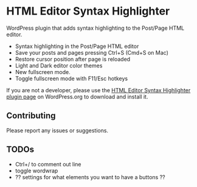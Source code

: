 HTML Editor Syntax Highlighter
========

WordPress plugin that adds syntax highlighting to the Post/Page HTML editor.

* Syntax highlighting in the Post/Page HTML editor
* Save your posts and pages pressing Ctrl+S (Cmd+S on Mac)
* Restore cursor position after page is reloaded
* Light and Dark editor color themes
* New fullscreen mode.
* Toggle fullscreen mode with F11/Esc hotkeys

If you are not a developer, please use the [HTML Editor Syntax Highlighter plugin page](http://wordpress.org/plugins/html-editor-syntax-highlighter/) on WordPress.org to download and install it.


## Contributing

Please report any issues or suggestions.


## TODOs
- Ctrl+/ to comment out line
- toggle wordwrap
- ?? settings for what elements you want to have a buttons ??
